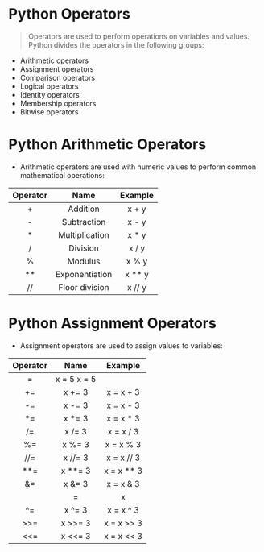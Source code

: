 # Python Operators
> Operators are used to perform operations on variables and values.
> Python divides the operators in the following groups:

* Arithmetic operators
* Assignment operators
* Comparison operators
* Logical operators
* Identity operators
* Membership operators
* Bitwise operators

# Python Arithmetic Operators
* Arithmetic operators are used with numeric values to perform common mathematical operations:

|Operator|	Name|	Example|
|:---:|:---:|:---:|
|+|	Addition|	x + y|
|-|	Subtraction|	x - y|
|*|	Multiplication|	x * y|
|/|	Division|	x / y|
|%|	Modulus|	x % y	|
|**|	Exponentiation|	x ** y|	 
|//|	Floor division|	x // y|

# Python Assignment Operators
* Assignment operators are used to assign values to variables:

|Operator|	Name|	Example|
|:---:|:---:|:---:|
|=	|x = 5	x = 5	|
|+=	|x += 3	|x = x + 3	|
|-=	|x -= 3	|x = x - 3	|
|*=|	x *= 3	|x = x * 3	|
|/=	|x /= 3	|x = x / 3	|
|%=	|x %= 3	|x = x % 3	|
|//=	|x //= 3|	x = x // 3|
|**=|	x **= 3|	x = x ** 3|
|&=	|x &= 3	|x = x & 3	|
||=|	x |= 3|	x = x | 3	|
|^=|	x ^= 3|	x = x ^ 3|
|>>=|	x >>= 3|	x = x >> 3|
|<<=|	x <<= 3|	x = x << 3|
